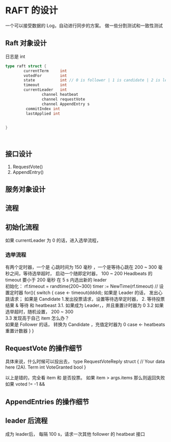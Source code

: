 # RAFT 的设计

一个可以接受数据的 Log，自动进行同步的方案。
做一些分割测试和一致性测试

## Raft 对象设计 
日志是 int
```go 
type raft struct {
    	currentTerm     int
    	votedFor        int
    	state           int // 0 is follower | 1 is candidate | 2 is leader
    	timeout         int
    	currentLeader   int
    	        channel heatbeat 
    	        channel requestVote
    	        channel AppendEntry s
    	 commitIndex int 
    	 lastApplied int
    	 
    	 
}

 
```

## 接口设计
1. RequestVote()
3. AppendEntry()
## 服务对象设计 

## 流程

## 初始化流程

如果 currentLeader 为 0 的话，进入选举流程，

### 选举流程
有两个定时器，一个是 心跳时间为 150 毫秒 ，一个是等待心跳在 200 ~ 300 毫秒之间，等待选举超时，
启动一个随即定时器， 100 ~ 200 
Headbeats 的 timeout 要小于 200 毫秒
在 5 s 内选出新的 leader  
初始化：
rf.timeout = randtime(200~300)
timer := NewTime(rf.timeout) // 设置定时器
for(){ 
switch {
    case <- timeout(dddd);
         如果是 Leader 的话，
                    发出心跳请求；
         如果是 Candidate 
                    1.发出投票请求，设置等待选举定时器，
                    2. 等待投票结果 & 等待 和 heatbeast
                    3.1. 如果成为 Leader，，并且重置计时器为 0 
                    3.2  如果选举超时，随机设置， 200 ~ 300  
                    3.3 发现高于自己 item 怎么办？                
         如果是 Follower 的话，
                转换为 Candidate ，充值定时器为 0
    case <- heatbeats
        重置计数器
}
}

## RequestVote 的操作细节

具体来说，什么时候可以投出去，
type RequestVoteReply struct {
               	// Your data here (2A).
               	Term int
               	VoteGranted bool
}

以上是错的，完全看 item 和 是否投票。
如果 item > args.items 那么则返回失败
如果 voted != -1 && 

## AppendEntries 的操作细节 



## leader 后流程
成为 leader后，
每隔 100 s，请求一次其他 follower 的 heatbeat 接口 

 

